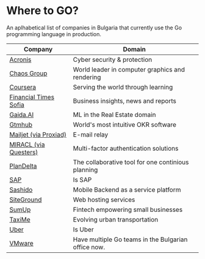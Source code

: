 # Where to GO?

An aplhabetical list of companies in Bulgaria that currently use the Go programming language in production.

| Company | Domain |
| ------ | ------ |
| [Acronis](https://www.acronis.com/en-eu/careers/)           | Cyber security & protection
| [Chaos Group](https://www.chaosgroup.com/careers)           | World leader in computer graphics and rendering
| [Coursera](https://dev.bg/company/coursera/)                | Serving the world through learning
| [Financial Times Sofia](https://www.linkedin.com/company/ftsofia/) | Business insights, news and reports
| [Gaida.AI](https://www.gaida.ai/bagpipers)                  | ML in the Real Estate domain
| [Gtmhub](https://www.gtmhub.com)                            | World's most intuitive OKR software
| [Mailjet (via Proxiad)](https://mailjet.workable.com/)      | E-mail relay
| [MIRACL (via Questers)](https://www.miracl.com/)            | Multi-factor authentication solutions
| [PlanDelta](https://plandelta.com/)                         | The collaborative tool for one continious planning
| [SAP](https://jobs.sap.com/go/SAP-Jobs-in-Bulgaria/913101/) | Is SAP
| [Sashido](https://www.sashido.io/about.html#Careers)        | Mobile Backend as a service platform
| [SiteGround](https://www.siteground.com/careers)            | Web hosting services
| [SumUp](https://sumup.com/careers/positions/)               | Fintech empowering small businesses
| [TaxiMe](https://taxime.to/jobs)                            | Evolving urban transportation
| [Uber](https://careersinfo.uber.com/sofia-engineering)      | Is Uber
| [VMware](https://careers.vmware.com/bulgaria-office)       | Have multiple Go teams in the Bulgarian office now.
